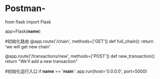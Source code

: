 # Postman-
from flask import Flask 

app=Flask(__name__)

#初始化路由
@app.route('/chain', methods=['GET'])
def full_chain():
    return 'we will get new chain'

@app.route('/transactions/new', methods=['POST'])
def new_transaction():
    return "We'll add a new transaction"
 
#初始化运行入口
if __name__ == '__main__':
    app.run(host='0.0.0.0', port=5000)
